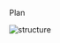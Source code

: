 Plan

![structure](https://github.com/user-attachments/assets/f41821fa-5ab0-4b62-b622-892d9eabe145)
